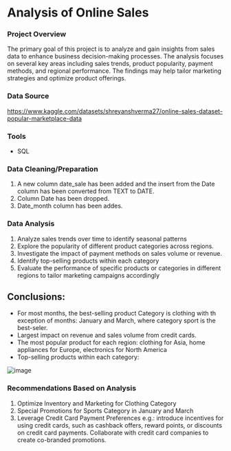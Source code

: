# Analysis of Online Sales

### Project Overview
The primary goal of this project is to analyze and gain insights from sales data to enhance business decision-making processes. The analysis focuses on several key areas including sales trends, product popularity, payment methods, and regional performance. The findings may help tailor marketing strategies and optimize product offerings.

### Data Source
https://www.kaggle.com/datasets/shreyanshverma27/online-sales-dataset-popular-marketplace-data

### Tools
- SQL

### Data Cleaning/Preparation
1. A new column date_sale has been added and the insert from the Date column has been converted from TEXT to DATE.
2. Column Date has been dropped. 
3. Date_month column has been addes.

### Data Analysis
1. Analyze sales trends over time to identify seasonal patterns 
2. Explore the popularity of different product categories across regions.
3. Investigate the impact of payment methods on sales volume or revenue.
4. Identify top-selling products within each category
5. Evaluate the performance of specific products or categories in different regions to tailor marketing campaigns accordingly

## Conclusions:

- For most months, the best-selling product Category is  clothing with th exception of months: January and March, where category sport is the best-seler.
- Largest impact on revenue and sales volume from credit cards.
- The most popular product for each region: clothing for Asia, home appliances for Europe, electronics for North America
- Top-selling products within each category:

![image](https://github.com/user-attachments/assets/6367a3d9-165a-4fa4-a662-5a92e48295e8)



### Recommendations Based on Analysis
1. Optimize Inventory and Marketing for Clothing Category
2. Special Promotions for Sports Category in January and March
3. Leverage Credit Card Payment Preferences e.g.: introduce incentives for using credit cards, such as cashback offers, reward points, or discounts on credit card payments. Collaborate with credit card companies to create co-branded promotions.


